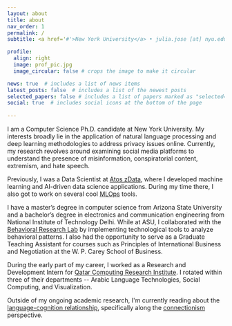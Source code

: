 ```yaml
---
layout: about
title: about
nav_order: 1
permalink: /
subtitle: <a href='#'>New York University</a> • julia.jose [at] nyu.edu

profile:
  align: right
  image: prof_pic.jpg
  image_circular: false # crops the image to make it circular

news: true  # includes a list of news items
latest_posts: false  # includes a list of the newest posts
selected_papers: false # includes a list of papers marked as "selected={true}"
social: true  # includes social icons at the bottom of the page
  
---
```


I am a Computer Science Ph.D. candidate at New York University. My interests broadly lie in the application of natural language processing and deep learning methodologies to address privacy issues online. Currently, my research revolves around examining social media platforms to understand the presence of misinformation, conspiratorial content, extremism, and hate speech.

Previously, I was a Data Scientist at [Atos zData](https://zdatainc.com/), where I developed machine learning and AI-driven data science applications. During my time there, I also got to work on several cool [MLOps](https://www.kubeflow.org/) tools.


I have a master’s degree in computer science from Arizona State University and a bachelor’s degree in electronics and communication engineering from National Institute of Technology Delhi. While at ASU, I collaborated with the [Behavioral Research Lab](https://wpcarey.asu.edu/marketing-degrees/research-lab) by implementing technological tools to analyze behavioral patterns. I also had the opportunity to serve as a Graduate Teaching Assistant for courses such as Principles of International Business and Negotiation at the W. P. Carey School of Business.


During the early part of my career, I worked as a Research and Development Intern for [Qatar Computing Research Institute](https://www.hbku.edu.qa/en/qcri/about). I rotated within three of their departments -- Arabic Language Technologies, Social Computing, and Visualization.

Outside of my ongoing academic research, I'm currently reading about the [language-cognition relationship](https://www.bu.edu/psych/charris/papers/Encyclopedia.pdf), specifically along the [connectionism](https://seop.illc.uva.nl/entries/connectionism/) perspective. 

